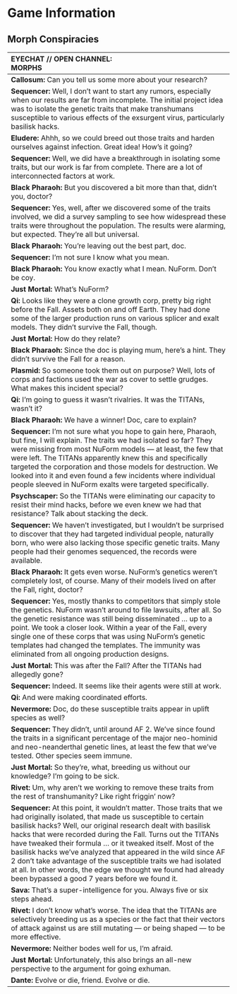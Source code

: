# Game Information

## Morph Conspiracies

<!-- CLEANED blockquote class="stat-list" -->

| **EYECHAT // OPEN CHANNEL:<br>MORPHS**                                                                                                                                                                                                                                                                                                                                                                                                                                                                                                                                                |
| :------------------------------------------------------------------------------------------------------------------------------------------------------------------------------------------------------------------------------------------------------------------------------------------------------------------------------------------------------------------------------------------------------------------------------------------------------------------------------------------------------------------------------------------------------------------------------------ |
| **Callosum:** Can you tell us some more about your research?                                                                                                                                                                                                                                                                                                                                                                                                                                                                                                                          |
| **Sequencer:** Well, I don’t want to start any rumors, especially when our results are far from incomplete. The initial project idea was to isolate the genetic traits that make transhumans susceptible to various effects of the exsurgent virus, particularly basilisk hacks.                                                                                                                                                                                                                                                                                                      |
| **Eludere:** Ahhh, so we could breed out those traits and harden ourselves against infection. Great idea! How’s it going?                                                                                                                                                                                                                                                                                                                                                                                                                                                             |
| **Sequencer:** Well, we did have a breakthrough in isolating some traits, but our work is far from complete. There are a lot of interconnected factors at work.                                                                                                                                                                                                                                                                                                                                                                                                                       |
| **Black Pharaoh:** But you discovered a bit more than that, didn’t you, doctor?                                                                                                                                                                                                                                                                                                                                                                                                                                                                                                       |
| **Sequencer:** Yes, well, after we discovered some of the traits involved, we did a survey sampling to see how widespread these traits were throughout the population. The results were alarming, but expected. They’re all but universal.                                                                                                                                                                                                                                                                                                                                            |
| **Black Pharaoh:** You’re leaving out the best part, doc.                                                                                                                                                                                                                                                                                                                                                                                                                                                                                                                             |
| **Sequencer:** I’m not sure I know what you mean.                                                                                                                                                                                                                                                                                                                                                                                                                                                                                                                                     |
| **Black Pharaoh:** You know exactly what I mean. NuForm. Don’t be coy.                                                                                                                                                                                                                                                                                                                                                                                                                                                                                                                |
| **Just Mortal:** What’s NuForm?                                                                                                                                                                                                                                                                                                                                                                                                                                                                                                                                                       |
| **Qi:** Looks like they were a clone growth corp, pretty big right before the Fall. Assets both on and off Earth. They had done some of the larger production runs on various splicer and exalt models. They didn’t survive the Fall, though.                                                                                                                                                                                                                                                                                                                                         |
| **Just Mortal:** How do they relate?                                                                                                                                                                                                                                                                                                                                                                                                                                                                                                                                                  |
| **Black Pharaoh:** Since the doc is playing mum, here’s a hint. They didn’t survive the Fall for a reason.                                                                                                                                                                                                                                                                                                                                                                                                                                                                            |
| **Plasmid:** So someone took them out on purpose? Well, lots of corps and factions used the war as cover to settle grudges. What makes this incident special?                                                                                                                                                                                                                                                                                                                                                                                                                         |
| **Qi:** I’m going to guess it wasn’t rivalries. It was the TITANs, wasn’t it?                                                                                                                                                                                                                                                                                                                                                                                                                                                                                                         |
| **Black Pharaoh:** We have a winner! Doc, care to explain?                                                                                                                                                                                                                                                                                                                                                                                                                                                                                                                            |
| **Sequencer:** I’m not sure what you hope to gain here, Pharaoh, but fine, I will explain. The traits we had isolated so far? They were missing from most NuForm models — at least, the few that were left. The TITANs apparently knew this and specifically targeted the corporation and those models for destruction. We looked into it and even found a few incidents where individual people sleeved in NuForm exalts were targeted specifically.                                                                                                                                 |
| **Psychscaper:** So the TITANs were eliminating our capacity to resist their mind hacks, before we even knew we had that resistance? Talk about stacking the deck.                                                                                                                                                                                                                                                                                                                                                                                                                    |
| **Sequencer:** We haven’t investigated, but I wouldn’t be surprised to discover that they had targeted individual people, naturally born, who were also lacking those specific genetic traits. Many people had their genomes sequenced, the records were available.                                                                                                                                                                                                                                                                                                                   |
| **Black Pharaoh:** It gets even worse. NuForm’s genetics weren’t completely lost, of course. Many of their models lived on after the Fall, right, doctor?                                                                                                                                                                                                                                                                                                                                                                                                                             |
| **Sequencer:** Yes, mostly thanks to competitors that simply stole the genetics. NuForm wasn’t around to file lawsuits, after all. So the genetic resistance was still being disseminated … up to a point. We took a closer look. Within a year of the Fall, every single one of these corps that was using NuForm’s genetic templates had changed the templates. The immunity was eliminated from all ongoing production designs.                                                                                                                                                    |
| **Just Mortal:** This was after the Fall? After the TITANs had allegedly gone?                                                                                                                                                                                                                                                                                                                                                                                                                                                                                                        |
| **Sequencer:** Indeed. It seems like their agents were still at work.                                                                                                                                                                                                                                                                                                                                                                                                                                                                                                                 |
| **Qi:** And were making coordinated efforts.                                                                                                                                                                                                                                                                                                                                                                                                                                                                                                                                          |
| **Nevermore:** Doc, do these susceptible traits appear in uplift species as well?                                                                                                                                                                                                                                                                                                                                                                                                                                                                                                     |
| **Sequencer:** They didn’t, until around AF 2. We’ve since found the traits in a significant percentage of the major neo-hominid and neo-neanderthal genetic lines, at least the few that we’ve tested. Other species seem immune.                                                                                                                                                                                                                                                                                                                                                    |
| **Just Mortal:** So they’re, what, breeding us without our knowledge? I’m going to be sick.                                                                                                                                                                                                                                                                                                                                                                                                                                                                                           |
| **Rivet:** Um, why aren’t we working to remove these traits from the rest of transhumanity? Like right friggin’ now?                                                                                                                                                                                                                                                                                                                                                                                                                                                                  |
| **Sequencer:** At this point, it wouldn’t matter. Those traits that we had originally isolated, that made us susceptible to certain basilisk hacks? Well, our original research dealt with basilisk hacks that were recorded during the Fall. Turns out the TITANs have tweaked their formula … or it tweaked itself. Most of the basilisk hacks we’ve analyzed that appeared in the wild since AF 2 don’t take advantage of the susceptible traits we had isolated at all. In other words, the edge we thought we found had already been bypassed a good 7 years before we found it. |
| **Sava:** That’s a super-intelligence for you. Always five or six steps ahead.                                                                                                                                                                                                                                                                                                                                                                                                                                                                                                        |
| **Rivet:** I don’t know what’s worse. The idea that the TITANs are selectively breeding us as a species or the fact that their vectors of attack against us are still mutating — or being shaped — to be more effective.                                                                                                                                                                                                                                                                                                                                                              |
| **Nevermore:** Neither bodes well for us, I’m afraid.                                                                                                                                                                                                                                                                                                                                                                                                                                                                                                                                 |
| **Just Mortal:** Unfortunately, this also brings an all-new perspective to the argument for going exhuman.                                                                                                                                                                                                                                                                                                                                                                                                                                                                            |
| **Dante:** Evolve or die, friend. Evolve or die.                                                                                                                                                                                                                                                                                                                                                                                                                                                                                                                                      |

<!-- CLEANED /blockquote -->

<!-- TOC PLACEHOLDER -->
